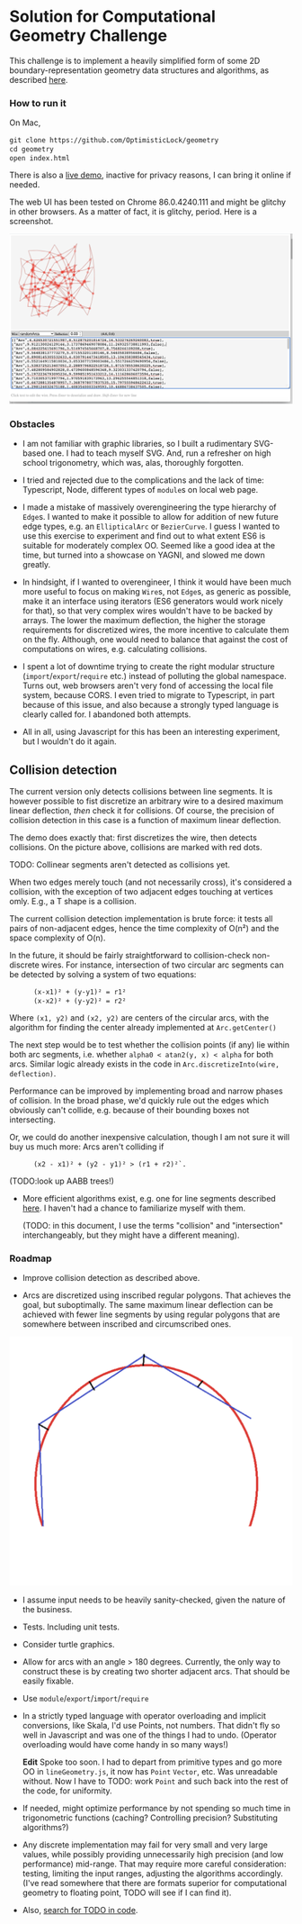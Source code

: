 

# Solution for Computational Geometry Challenge

This challenge is to implement a heavily simplified form of some 2D
boundary-representation geometry data structures and algorithms, as described [here](docs/GeometryTakeHome.md).

### How to run it

On Mac,
````
git clone https://github.com/OptimisticLock/geometry
cd geometry
open index.html
````

There is also a [live demo](https://optimisticlock.github.io/geometry/), inactive for privacy reasons, I can bring it online if needed. 

The web UI has been tested on Chrome 86.0.4240.111 and might be glitchy in other browsers. As a matter of fact, it is glitchy, period. Here is a screenshot.

![Snapshot](docs/snapshot.png)  


### Obstacles

* I am not familiar with graphic libraries, so I built a rudimentary SVG-based one. I had to teach myself SVG. And, run a refresher on high school trigonometry, which was, alas, thoroughly forgotten. 

* I tried and rejected due to the complications and the lack of time: Typescript, Node, different types of `module`s on local web page. 

* I made a mistake of massively overengineering the type hierarchy of `Edge`s. I wanted to make it possible to allow for addition of new future edge types, e.g. an `EllipticalArc` or `BezierCurve`. I guess I wanted to use this exercise to experiment and find out to what extent ES6 is suitable for moderately complex OO. Seemed like a good idea at the time, but turned into a showcase on YAGNI, and slowed me down greatly. 

* In hindsight, if I wanted to overengineer, I think it would have been much more useful to focus on making `Wire`s, not `Edge`s, as generic as possible, make it an interface using iterators (ES6 generators would work nicely for that), so that very complex wires wouldn't have to be backed by arrays. The lower the maximum deflection, the higher the storage requirements for discretized wires, the more incentive to calculate them on the fly. Although, one would need to balance that against the cost of computations on wires, e.g. calculating collisions. 

* I spent a lot of downtime trying to create the right modular structure  (`import`/`export`/`require` etc.) instead of polluting the global namespace. Turns out, web browsers aren't very fond of accessing the local file system, because CORS. I even tried to migrate to Typescript, in part because of this issue, and also because a strongly typed language is clearly called for. I abandoned both attempts.

* All in all, using Javascript for this has been an interesting experiment, but I wouldn't do it again.


## Collision detection

  The current version only detects collisions between line segments. It is however possible to fist discretize an arbitrary wire to a desired maximum linear deflection, *then* check it for collisions. Of course, the precision of collision detection in this case is a function of maximum linear deflection.
  
  The demo does exactly that: first discretizes the wire, then detects collisions. On the picture above, collisions are marked with red dots.
  
  TODO: Collinear segments aren't detected as collisions yet. 
  
  When two edges merely touch (and not necessarily cross), it's considered a collision, with the exception of two adjacent edges touching at vertices omly.  E.g., a T shape is a collision.

 The current collision detection implementation is brute force: it tests all pairs of non-adjacent edges, hence the time complexity of O(n²) and the space complexity of O(n).
 
 In the future, it should be fairly straightforward to collision-check non-discrete wires. For instance, intersection of two circular arc segments can be detected by solving a system of two equations: 
````
      (x-x1)² + (y-y1)² = r1²
      (x-x2)² + (y-y2)² = r2²
````  
 Where `(x1, y2)` and `(x2, y2)` are centers of the circular arcs, with the algorithm for finding the center already implemented at `Arc.getCenter()`
  
 The next step would be to test whether the collision points (if any) lie within both arc segments, i.e. whether `alpha0 < atan2(y, x) < alpha` for both arcs. Similar logic already exists in the code in  `Arc.discretizeInto(wire, deflection)`. 
  
Performance can be improved by implementing broad and narrow phases of collision. In the broad phase, we'd quickly rule out the edges which obviously can't collide, e.g. because of their bounding boxes not intersecting. 
  
Or, we could do another inexpensive calculation, though I am not sure it will buy us much more: Arcs aren't colliding if
````  
      (x2 - x1)² + (y2 - y1)² > (r1 + r2)²`.
```` 
  
  (TODO:look up AABB trees!)
  
  
  * More efficient algorithms exist, e.g. one for line segments described  [here](http://geomalgorithms.com/a09-_intersect-3.html#:~:text=Simple%20Polygons,-(A)%20Test%20if&text=The%20Shamos%2DHoey%20algorithm%20can,polygon%20is%20simple%20or%20not.&text=Nevertheless%2C%20there%20have%20often%20been,include%20a%20complete%20standalone%20algorithm).   I haven't had a chance to familiarize myself with them.
  
    (TODO: in this document, I use the terms "collision" and "intersection" interchangeably, but they might have a different meaning).
  

### Roadmap

* Improve collision detection as described above.

* Arcs are discretized using inscribed regular polygons. That achieves the goal, but suboptimally. The same maximum linear deflection can be achieved with fewer line segments by using regular polygons that are somewhere between inscribed and circumscribed ones. 

![illustrtion](docs/betterDiscretization.png)

* I assume input needs to be heavily sanity-checked, given the nature of the business.

* Tests. Including unit tests.

* Consider turtle graphics. 
 
* Allow for arcs with an angle > 180 degrees. Currently, the only way to construct these is by creating two shorter adjacent arcs. That should be easily fixable. 
 
* Use `module`/`export`/`import`/`require`

* In a strictly typed language with operator overloading and implicit conversions, like Skala, I'd use Points, not numbers. That didn't fly so well in Javascript and was one of the things I had to undo. (Operator overloading would have come handy in so many ways!)

    **Edit** Spoke too soon. I had to depart from primitive types and go more OO in `lineGeometry.js`, it now has `Point` `Vector`, etc. Was unreadable without. Now I have to TODO: work `Point` and such back into the rest of the code, for uniformity. 

* If needed, might optimize performance by not spending so much time in trigonometric functions (caching? Controlling precision? Substituting algorithms?)

* Any discrete implementation may fail for very small and very large values, while possibly providing unnecessarily high precision (and low performance) mid-range. That may require more careful consideration: testing, limiting the input ranges, adjusting the algorithms accordingly. (I've read somewhere that there are formats superior for computational geometry to floating point, TODO will see if I can find it).

* Also, [search for TODO in code](https://github.com/OptimisticLock/geometry/search?q=TODO).


  
    
